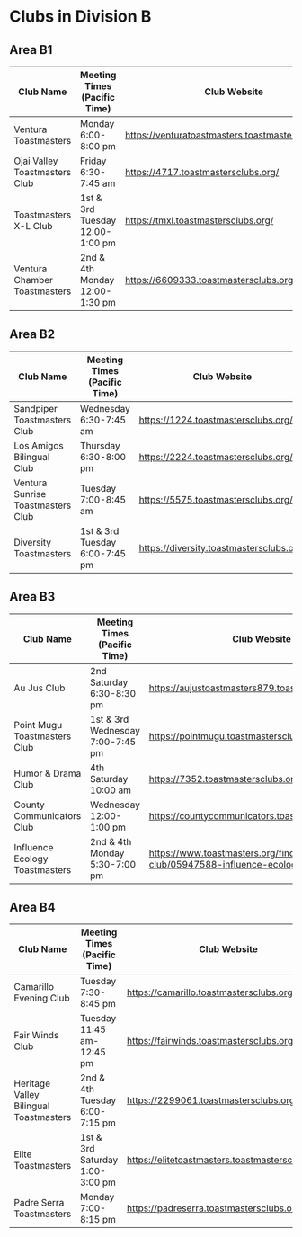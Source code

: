 # Clubs in Division B

## Area B1

Club Name|Meeting Times (Pacific Time)|Club Website
---------|------------|----------------------------
Ventura Toastmasters|Monday 6:00-8:00 pm|https://venturatoastmasters.toastmastersclubs.org/
Ojai Valley Toastmasters Club|Friday 6:30-7:45 am|https://4717.toastmastersclubs.org/
Toastmasters X-L Club|1st & 3rd Tuesday 12:00-1:00 pm|https://tmxl.toastmastersclubs.org/
Ventura Chamber Toastmasters|2nd & 4th Monday 12:00-1:30 pm|https://6609333.toastmastersclubs.org/

## Area B2

Club Name|Meeting Times (Pacific Time)|Club Website
---------|----------------------------|------------
Sandpiper Toastmasters Club|Wednesday 6:30-7:45 am|https://1224.toastmastersclubs.org/
Los Amigos Bilingual Club|Thursday 6:30-8:00 pm|https://2224.toastmastersclubs.org/
Ventura Sunrise Toastmasters Club|Tuesday 7:00-8:45 am|https://5575.toastmastersclubs.org/
Diversity Toastmasters|1st & 3rd Tuesday 6:00-7:45 pm|https://diversity.toastmastersclubs.org/

## Area B3

Club Name|Meeting Times (Pacific Time)|Club Website
---------|----------------------------|------------
Au Jus Club|2nd Saturday 6:30-8:30 pm|https://aujustoastmasters879.toastmastersclubs.org/
Point Mugu Toastmasters Club|1st & 3rd Wednesday 7:00-7:45 pm|https://pointmugu.toastmastersclubs.org/
Humor & Drama Club|4th Saturday 10:00 am|https://7352.toastmastersclubs.org/
County Communicators Club|Wednesday 12:00-1:00 pm|https://countycommunicators.toastmastersclubs.org/
Influence Ecology Toastmasters|2nd & 4th Monday 5:30-7:00 pm|https://www.toastmasters.org/find-a-club/05947588-influence-ecology-toastmasters

## Area B4

Club Name|Meeting Times (Pacific Time)|Club Website
---------|----------------------------|------------
Camarillo Evening Club|Tuesday 7:30-8:45 pm|https://camarillo.toastmastersclubs.org/
Fair Winds Club|Tuesday 11:45 am-12:45 pm|https://fairwinds.toastmastersclubs.org/
Heritage Valley Bilingual Toastmasters|2nd & 4th Tuesday 6:00-7:15 pm|https://2299061.toastmastersclubs.org/
Elite Toastmasters|1st & 3rd Saturday 1:00-3:00 pm|https://elitetoastmasters.toastmastersclubs.org/
Padre Serra Toastmasters|Monday 7:00-8:15 pm|https://padreserra.toastmastersclubs.org/
